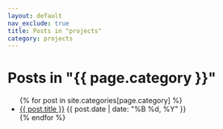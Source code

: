```yaml
---
layout: default
nav_exclude: true
title: Posts in "projects"
category: projects
---
```


<h1>Posts in "{{ page.category }}"</h1>
<ul>
  {% for post in site.categories[page.category] %}
    <li>
      <a href="{{ post.url | relative_url }}">{{ post.title }}</a>
      <span>{{ post.date | date: "%B %d, %Y" }}</span>
    </li>
  {% endfor %}
</ul>
